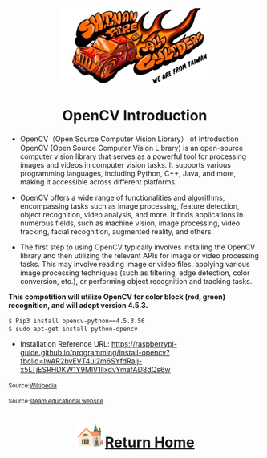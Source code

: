  <div align="center"><img src="../../other/img/logo.png" width="300" alt=" logo"></div>

# <div align="center">OpenCV Introduction</div> 
- OpenCV（Open Source Computer Vision Library） of Introduction
   OpenCV (Open Source Computer Vision Library) is an open-source computer vision library that serves as a powerful tool for processing images and videos in computer vision tasks. It supports various programming languages, including Python, C++, Java, and more, making it accessible across different platforms.

- OpenCV offers a wide range of functionalities and algorithms, encompassing tasks such as image processing, feature detection, object recognition, video analysis, and more. It finds applications in numerous fields, such as machine vision, image processing, video tracking, facial recognition, augmented reality, and others.

- The first step to using OpenCV typically involves installing the OpenCV library and then utilizing the relevant APIs for image or video processing tasks. This may involve reading image or video files, applying various image processing techniques (such as filtering, edge detection, color conversion, etc.), or performing object recognition and tracking tasks.

__This competition will utilize OpenCV for color block (red, green) recognition, and will adopt version 4.5.3.__
```
$ Pip3 install opencv-python==4.5.3.56     
$ sudo apt-get install python-opencv
```
- Installation Reference URL: https://raspberrypi-guide.github.io/programming/install-opencv?fbclid=IwAR2bvEVT4ui2m6SYfdRaIj-x5LTjESRHDKW1Y9MlV1llxdvYmafAD8dQs6w

<small>Source:[Wikipedia](https://zh.wikipedia.org/wiki/OpenCV)</small>

<small>Source:[steam educational website](https://steam.oxxostudio.tw/category/python/ai/opencv.html#google_vignette)</small>

# <div align="center">![HOME](../../other/img/Home.png)[Return Home](../../)</div> 
